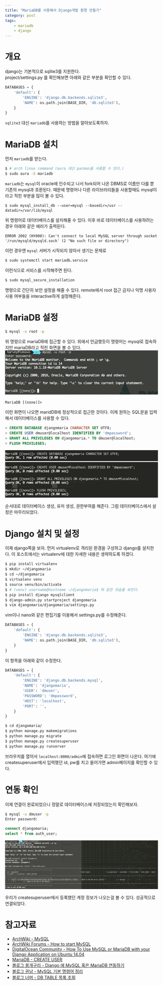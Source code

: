 ```yaml
---
title: "MariaDB를 사용해서 Django개발 환경 만들기"
category: post
tags:
    - mariadb
    - django
---
```


# 개요

django는 기본적으로 sqlite3를 지원한다.  
project/settings.py 를 확인해보면 아래와 같은 부분을 확인할 수 있다.

```python
DATABASES = {
    'default': {
        'ENGINE': 'django.db.backends.sqlite3',
        'NAME': os.path.join(BASE_DIR, 'db.sqlite3'),
    }
}
```

`sqlite3` 대신 `mariadb`를 사용하는 방법을 알아보도록하자.

# MariaDB 설치

먼저 `mariadb`를 받는다.

```bash
$ # arch linux command (aura 대신 pacman을 사용할 수 있다.)
$ sudo aura -S mariadb
```

`mariadb`는 `mysql`이 oracle에 인수되고 나서 fork되어 나온 DBMS로 이름만 다를 뿐 기존의 mysql과 호환된다. 때문에 명령어나 다른 라이브러리들을 사용할때도 mysql이라고 적힌 부분을 많이 볼 수 있다.

```
$ sudo mysql_install_db --user=mysql --basedir=/usr --datadir=/var/lib/mysql
```

위 명령어로 데이터베이스를 설치해줄 수 있다. 이후 바로 데이터베이스를 사용하려는 경우 아래와 같은 에러가 출력된다.

```
ERROR 2002 (HY000): Can't connect to local MySQL server through socket '/run/mysqld/mysqld.sock' (2 "No such file or directory")
```

이런 경우엔 `mysql` 서버가 시작되지 않아서 생기는 문제로

```bash
$ sudo systemctl start mariadb.service
```

이런식으로 서비스를 시작해주면 된다.

```bash
$ sudo mysql_secure_installation
```

명령으로 간단히 보안 설정을 해줄 수 있다. remote에서 root 접근 금지나 익명 사용자 사용 여부들을 interactive하게 설정해준다.

# MariaDB 설정

```bash
$ mysql -u root -p
```

위 명령으로 mariaDB에 접근할 수 있다. 위에서 언급했듯이 명령어는 mysql로 접속하지만 mariaDB라고 적힌 화면을 볼 수 있다.
![접속화면](/images/2016-11-03/01.png)

```mysql
MariaDB [(none)]>
```

이런 화면이 나오면 maridDB에 정상적으로 접근한 것이다. 이제 원하는 SQL문을 입력해서 데이터베이스를 사용할 수 있다.

```sql
> CREATE DATABASE djangomaria CHARACTER SET UTF8;
> CREATE USER dmuser@localhost IDENTIFIED BY 'dmpassword';
> GRANT ALL PRIVILEGES ON djangomaria.* TO dmuser@localhost;
> FLUSH PRIVILEGES;
```
![생성화면1](/images/2016-11-03/02.png)
![생성화면2](/images/2016-11-03/03.png)

순서대로 데이터베이스 생성, 유저 생성, 권한부여를 해준다. 그럼 데이터베이스에서 설정은 마무리되었다.  

# Django 설치 및 설정

이제 django쪽을 보자. 먼저 virtualenv로 격리된 환경을 구성하고 django를 설치한다. 이 포스트에서는 virtualenv에 대한 자세한 내용은 생략하도록 하겠다.

```bash
$ pip install virtualenv
$ mkdir ~/djangomaria
$ cd ~/djangomaria
$ virtualenv venv
$ source venv/bin/activate
$ # (venv) username@hostname ~/djangomaria$ 와 같은 모습을 보인다.
$ pip install django mysqlclient
$ django-admin.py startproject djangomaria
$ vim djangomaria/djangomaria/settings.py
```

vim이나 nano와 같은 편집기를 이용해서 settings.py를 수정해준다.

```python
DATABASES = {
    'default': {
        'ENGINE': 'django.db.backends.sqlite3',
        'NAME': os.path.join(BASE_DIR, 'db.sqlite3'),
    }
}
```

이 항목을 아래와 같이 수정한다.

```python
DATABASES = {
    'default': {
        'ENGINE': 'django.db.backends.mysql',
        'NAME': 'djangomaria',
        'USER': 'dmuser',
        'PASSWORD': 'dmpassword',
        'HOST': 'localhost',
        'PORT': '',
    }
}
```

```bash
$ cd djangomaria/
$ python manage.py makemigrations
$ python manage.py migrate
$ python manage.py createsuperuser
$ python manage.py runserver
```

브라우저를 열어서 `localhost:8000/admin`에 접속하면 로그인 화면이 나온다. 여기에 createsuperuser에서 입력했던 id, pw를 치고 들어가면 admin페이지를 확인할 수 있다.

# 연동 확인

이제 연결이 완료되었으니 정말로 데이터베이스에 저장되었는지 확인해보자.

```bash
$ mysql -u dmuser -p
Enter password:
```

```sql
connect djangomaria;
select * from auth_user;
```
![결과화면](/images/2016-11-03/04.png)

우리가 createsuperuser에서 등록했던 계정 정보가 나오는걸 볼 수 있다. 성공적으로 연결되었다.

# 참고자료
- [ArchWiki - MySQL](https://wiki.archlinux.org/index.php/MySQL)
- [ArchWiki Forums - How to start MySQL](https://bbs.archlinux.org/viewtopic.php?id=158393)
- [DigitalOcean Community - How To Use MySQL or MariaDB with your Django Application on Ubuntu 14.04](https://www.digitalocean.com/community/tutorials/how-to-use-mysql-or-mariadb-with-your-django-application-on-ubuntu-14-04)
- [MariaDB - CREATE USER](https://mariadb.com/kb/en/mariadb/create-user/)
- [블로그 몽개구리 - Django 에 MySQL 혹은 MariaDB 연동하기](http://zafertop.tistory.com/2)
- [블로그 권남 - MySQL 기본 명령어 정리](http://kwon37xi.egloos.com/1634694)
- [블로그 너머 - DB TABLE 목록 조회](http://darkhorizon.tistory.com/313)
